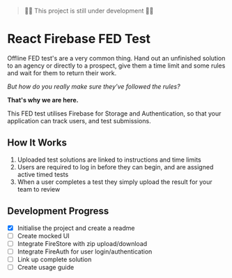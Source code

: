 >🚨🚨 This project is still under development 🚨🚨

# React Firebase FED Test

Offline FED test's are a very common thing. Hand out an unfinished solution to an agency or directly to a prospect, give them a time limit and some rules and wait for them to return their work.

*But how do you really make sure they've followed the rules?*

**That's why we are here.** 

This FED test utilises Firebase for Storage and Authentication, so that your application can track users, and test submissions.

## How It Works

1. Uploaded test solutions are linked to instructions and time limits
2. Users are required to log in before they can begin, and are assigned active timed tests
3. When a user completes a test they simply upload the result for your team to review

## Development Progress

- [x] Initialise the project and create a readme
- [ ] Create mocked UI
- [ ] Integrate FireStore with zip upload/download
- [ ] Integrate FireAuth for user login/authentication
- [ ] Link up complete solution
- [ ] Create usage guide
